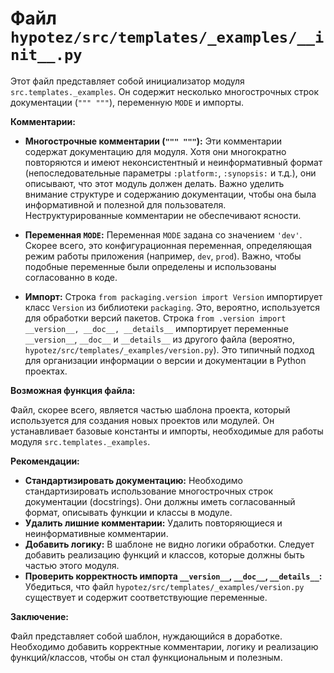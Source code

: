 # Файл `hypotez/src/templates/_examples/__init__.py`

Этот файл представляет собой инициализатор модуля `src.templates._examples`. Он содержит несколько многострочных строк документации (`""" """`), переменную `MODE` и импорты.

**Комментарии:**

* **Многострочные комментарии (`""" """`):**  Эти комментарии содержат документацию для модуля.  Хотя они многократно повторяются и имеют неконсистентный и неинформативный формат (непоследовательные параметры `:platform:`, `:synopsis:` и т.д.),  они описывают, что этот модуль должен делать.  Важно уделить внимание структуре и содержанию документации, чтобы она была информативной и полезной для пользователя. Неструктурированные комментарии не обеспечивают ясности.

* **Переменная `MODE`:**  Переменная `MODE` задана со значением `'dev'`.  Скорее всего, это конфигурационная переменная, определяющая режим работы приложения (например, `dev`, `prod`). Важно, чтобы подобные переменные были определены и использованы согласованно в коде.

* **Импорт:**  Строка `from packaging.version import Version` импортирует класс `Version` из библиотеки `packaging`. Это, вероятно, используется для обработки версий пакетов. Строка `from .version import __version__, __doc__, __details__` импортирует переменные `__version__`, `__doc__` и `__details__` из другого файла (вероятно, `hypotez/src/templates/_examples/version.py`).  Это типичный подход для организации информации о версии и документации в Python проектах.

**Возможная функция файла:**

Файл, скорее всего, является частью шаблона проекта, который используется для создания новых проектов или модулей.  Он устанавливает базовые константы и импорты, необходимые для работы модуля `src.templates._examples`.

**Рекомендации:**

* **Стандартизировать документацию:** Необходимо стандартизировать использование многострочных строк документации (docstrings).  Они должны иметь согласованный формат, описывать функции и классы в модуле.
* **Удалить лишние комментарии:** Удалить повторяющиеся и неинформативные комментарии.
* **Добавить логику:** В шаблоне не видно логики обработки. Следует добавить реализацию функций и классов, которые должны быть частью этого модуля.
* **Проверить корректность импорта `__version__`, `__doc__`, `__details__`:**  Убедиться, что файл `hypotez/src/templates/_examples/version.py` существует и содержит соответствующие переменные.

**Заключение:**

Файл представляет собой шаблон, нуждающийся в доработке.  Необходимо добавить корректные комментарии, логику и реализацию функций/классов, чтобы он стал функциональным и полезным.
